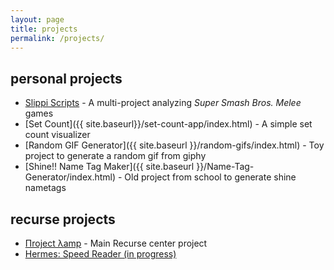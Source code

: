 ```yaml
---
layout: page
title: projects
permalink: /projects/
---
```


## personal projects
* [Slippi Scripts](https://github.com/IvantheTricourne/slippi-scripts) - A multi-project analyzing _Super Smash Bros. Melee_ games
* [Set Count]({{ site.baseurl}}/set-count-app/index.html) - A simple set count visualizer
* [Random GIF Generator]({{ site.baseurl }}/random-gifs/index.html) - Toy project to generate a random gif from giphy
* [Shine!! Name Tag Maker]({{ site.baseurl }}/Name-Tag-Generator/index.html) - Old project from school to generate shine nametags

## recurse projects
* [Пroject λamp](http://project-lamp.org) - Main Recurse center project
* [Hermes: Speed Reader (in progress)](https://github.com/lazywithclass/hermes)
